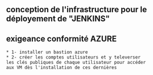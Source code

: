 ## conception de l'infrastructure pour le déployement de "JENKINS"

## exigeance conformité AZURE
    * 1- installer un bastion azure
    * 2- créer les comptes utilisateurs et y televerser  
    les clés publiques de chaque utilisateur pour accéder  
    aux VM dès l'installation de ces dernières